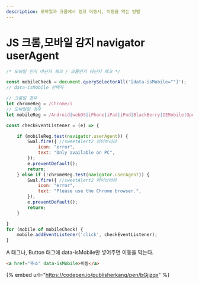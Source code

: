 ```yaml
---
description: 모바일과 크롬에서 링크 이동시, 이동을 막는 방법
---
```


# JS 크롬,모바일 감지 navigator userAgent

```javascript
/* 모바일 인지 아닌지 체크 / 크롬인지 아닌지 체크 */

const mobileCheck = document.querySelectorAll('[data-isMobile=""]');
// data-isMobile 선택자

// 크롬일 경우
let chromeReg = /Chrome/i
// 모바일일 경우
let mobileReg = /Android|webOS|iPhone|iPad|iPod|BlackBerry|IEMobile|Opera Mini/i

const checkEventListener = (e) => {

    if (mobileReg.test(navigator.userAgent)) {
        Swal.fire({ //sweetAlert2 라이브러리
            icon: "error",
            text: "Only available on PC",
        });
        e.preventDefault();
        return;
    } else if (!chromeReg.test(navigator.userAgent)) {
        Swal.fire({ //sweetAlert2 라이브러리
            icon: "error",
            text: "Please use the Chrome browser.",
        });
        e.preventDefault();
        return;
    }

}
for (mobile of mobileCheck) {
    mobile.addEventListener('click', checkEventListener);
}
```

A 태그나, Button 태그에 data-isMobile만 넣어주면 이동을 막는다.

```html
<a href="주소" data-isMobile>이동</a>
```

{% embed url="https://codepen.io/publisherkang/pen/bGjjzqx" %}
